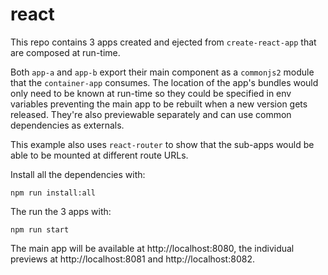 # react

This repo contains 3 apps created and ejected from `create-react-app` that are
composed at run-time.

Both `app-a` and `app-b` export their main component as a `commonjs2` module
that the `container-app` consumes. The location of the app's bundles would only
need to be known at run-time so they could be specified in env variables
preventing the main app to be rebuilt when a new version gets released.
They're also previewable separately and can use common dependencies as
externals.

This example also uses `react-router` to show that the sub-apps would be able
to be mounted at different route URLs.


Install all the dependencies with:

```
npm run install:all
```

The run the 3 apps with:

```
npm run start
```

The main app will be available at http://localhost:8080, the individual
previews at http://localhost:8081 and http://localhost:8082.
